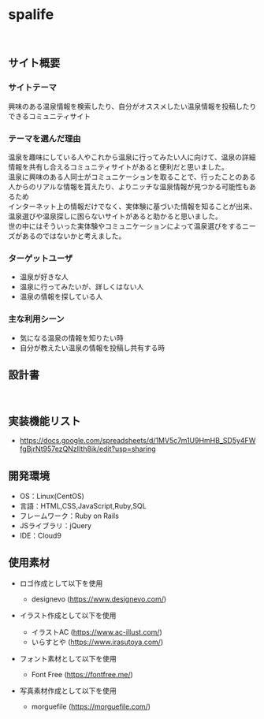 # spalife
​
## サイト概要
### サイトテーマ
興味のある温泉情報を検索したり、自分がオススメしたい温泉情報を投稿したりできるコミュニティサイト
​
### テーマを選んだ理由
温泉を趣味にしている人やこれから温泉に行ってみたい人に向けて、温泉の詳細情報を共有し合えるコミュニティサイトがあると便利だと思いました。</br>
温泉に興味のある人同士がコミュニケーションを取ることで、行ったことのある人からのリアルな情報を貰えたり、よりニッチな温泉情報が見つかる可能性もあるため</br>
インターネット上の情報だけでなく、実体験に基づいた情報を知ることが出来、温泉選びや温泉探しに困らないサイトがあると助かると思いました。</br>
世の中にはそういった実体験やコミュニケーションによって温泉選びをするニーズがあるのではないかと考えました。

### ターゲットユーザ
- 温泉が好きな人
- 温泉に行ってみたいが、詳しくはない人
- 温泉の情報を探している人
​
### 主な利用シーン
- 気になる温泉の情報を知りたい時
- 自分が教えたい温泉の情報を投稿し共有する時
​
## 設計書
<!--テーマを設定・提出する時点では不要です-->
​
## 実装機能リスト
- https://docs.google.com/spreadsheets/d/1MV5c7m1U9HmHB_SD5y4FWfgBjrNt957ezQNzIIth8ik/edit?usp=sharing
 
## 開発環境
- OS：Linux(CentOS)
- 言語：HTML,CSS,JavaScript,Ruby,SQL
- フレームワーク：Ruby on Rails
- JSライブラリ：jQuery
- IDE：Cloud9
​
## 使用素材

- ロゴ作成として以下を使用
  - designevo (https://www.designevo.com/)

- イラスト作成として以下を使用
  - イラストAC (https://www.ac-illust.com/)
  - いらすとや (https://www.irasutoya.com/)

- フォント素材として以下を使用
  - Font Free (https://fontfree.me/)

- 写真素材作成として以下を使用
  - morguefile (https://morguefile.com/)